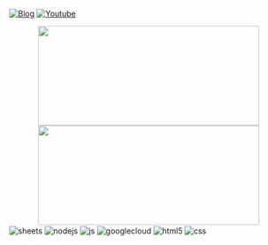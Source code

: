 


[![Blog](https://img.shields.io/badge/LinkedIn-0077B5?style=for-the-badge&logo=linkedin&logoColor=white)](https://www.linkedin.com/in/rodrigo-frutuoso-dos-santos-699787156)
[![Youtube](https://img.shields.io/badge/Gmail-D14836?style=for-the-badge&logo=gmail&logoColor=white)](https://mail.google.com/mail/u/0/?fs=1&to=rodfrutuoso@hotmail.com&tf=cm)


<!-- ![Rodrigo Frutuoso GitHub stats](https://github-readme-stats.vercel.app/api?username=rodfrutuoso&show_icons=true&theme=synthwave&count_private=true) -->
<div align='center'>
  <img width ="400em" height="180em" src="https://github-readme-stats.vercel.app/api?username=rodfrutuoso&show_icons=true&theme=blue-green&include_all_commits=true&count_private=true"/>
  <img width ="400em" height="180em" src="https://github-readme-stats.vercel.app/api/top-langs/?username=rodfrutuoso&layout=compact&langs_count=7&theme=blue-green"/>
</div>

<div style="display: inline_block">
  <img align="center" alt="sheets" src="https://img.shields.io/badge/Google%20Sheets-34A853?style=for-the-badge&logo=google-sheets&logoColor=white" />
  <img align="center" alt="nodejs" src="https://img.shields.io/badge/LOOKER_STUDIO-blue?style=for-the-badge&logo=looker&logoColor=white" />
  <img align="center" alt="js" src="https://img.shields.io/badge/JavaScript-F7DF1E?style=for-the-badge&logo=javascript&logoColor=black" />
  <img align="center" alt="googlecloud" src="https://img.shields.io/badge/Google_Cloud-4285F4?style=for-the-badge&logo=google-cloud&logoColor=white" />
  <img align="center" alt="html5" src="https://img.shields.io/badge/HTML5-E34F26?style=for-the-badge&logo=html5&logoColor=white" />
  <img align="center" alt="css" src="https://img.shields.io/badge/CSS3-1572B6?style=for-the-badge&logo=css3&logoColor=white" />
</div><br/>
